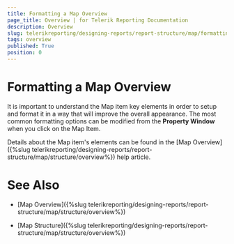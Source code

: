 ```yaml
---
title: Formatting a Map Overview
page_title: Overview | for Telerik Reporting Documentation
description: Overview
slug: telerikreporting/designing-reports/report-structure/map/formatting-a-map/overview
tags: overview
published: True
position: 0
---
```


# Formatting a Map Overview



It is important to understand the Map item key elements in order to setup and format it in a way that will improve the overall appearance.         The most common formatting options can be modified from the __Property Window__ when you click on the Map Item.       

Details about the Map item's elements can be found in the [Map Overview]({%slug telerikreporting/designing-reports/report-structure/map/structure/overview%}) help article.         

# See Also

 

* [Map Overview]({%slug telerikreporting/designing-reports/report-structure/map/structure/overview%})

 

* [Map Structure]({%slug telerikreporting/designing-reports/report-structure/map/structure/overview%})

